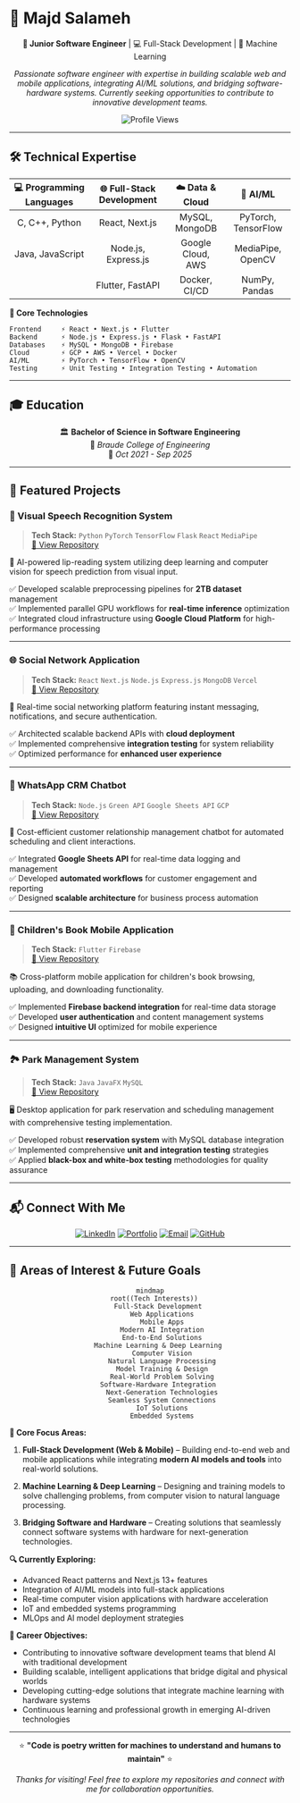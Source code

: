 # 👋 Majd Salameh

<div align="center">

**🚀 Junior Software Engineer** | 💻 Full-Stack Development | 🤖 Machine Learning

*Passionate software engineer with expertise in building scalable web and mobile applications, integrating AI/ML solutions, and bridging software-hardware systems. Currently seeking opportunities to contribute to innovative development teams.*

![Profile Views](https://komarev.com/ghpvc/?username=majdsalameh1211&color=blueviolet&style=flat-square)

</div>

---

## 🛠️ Technical Expertise

<div align="center">

| 💻 **Programming Languages** | 🌐 **Full-Stack Development** | ☁️ **Data & Cloud** | 🤖 **AI/ML** |
|:---:|:---:|:---:|:---:|
| C, C++, Python | React, Next.js | MySQL, MongoDB | PyTorch, TensorFlow |
| Java, JavaScript | Node.js, Express.js | Google Cloud, AWS | MediaPipe, OpenCV |
| | Flutter, FastAPI | Docker, CI/CD | NumPy, Pandas |

</div>

**🔧 Core Technologies**
```
Frontend     ⚡ React • Next.js • Flutter
Backend      ⚡ Node.js • Express.js • Flask • FastAPI  
Databases    ⚡ MySQL • MongoDB • Firebase
Cloud        ⚡ GCP • AWS • Vercel • Docker
AI/ML        ⚡ PyTorch • TensorFlow • OpenCV
Testing      ⚡ Unit Testing • Integration Testing • Automation
```

---

## 🎓 Education

<div align="center">

🏛️ **Bachelor of Science in Software Engineering**  
📍 *Braude College of Engineering*  
📅 *Oct 2021 - Sep 2025*

</div>

---

## 🚀 Featured Projects

### 🎯 Visual Speech Recognition System
> **Tech Stack:** `Python` `PyTorch` `TensorFlow` `Flask` `React` `MediaPipe`  
> [📁 View Repository](https://github.com/majdsalameh1211/visospeak)

🤖 AI-powered lip-reading system utilizing deep learning and computer vision for speech prediction from visual input.

✅ Developed scalable preprocessing pipelines for **2TB dataset** management  
✅ Implemented parallel GPU workflows for **real-time inference** optimization  
✅ Integrated cloud infrastructure using **Google Cloud Platform** for high-performance processing  

---

### 🌐 Social Network Application  
> **Tech Stack:** `React` `Next.js` `Node.js` `Express.js` `MongoDB` `Vercel`  
> [📁 View Repository](https://github.com/majdsalameh1211/Networking)

💬 Real-time social networking platform featuring instant messaging, notifications, and secure authentication.

✅ Architected scalable backend APIs with **cloud deployment**  
✅ Implemented comprehensive **integration testing** for system reliability  
✅ Optimized performance for **enhanced user experience**  

---

### 💼 WhatsApp CRM Chatbot  
> **Tech Stack:** `Node.js` `Green API` `Google Sheets API` `GCP`  
> [📁 View Repository](https://github.com/majdsalameh1211/WhatsApp-ChatBot-JS-and-GreenAPI-)

🤖 Cost-efficient customer relationship management chatbot for automated scheduling and client interactions.

✅ Integrated **Google Sheets API** for real-time data logging and management  
✅ Developed **automated workflows** for customer engagement and reporting  
✅ Designed **scalable architecture** for business process automation  

---

### 📱 Children's Book Mobile Application  
> **Tech Stack:** `Flutter` `Firebase`  
> [📁 View Repository](https://github.com/majdsalameh1211/Android_Course)

📚 Cross-platform mobile application for children's book browsing, uploading, and downloading functionality.

✅ Implemented **Firebase backend integration** for real-time data storage  
✅ Developed **user authentication** and content management systems  
✅ Designed **intuitive UI** optimized for mobile experience  

---

### 🏞️ Park Management System  
> **Tech Stack:** `Java` `JavaFX` `MySQL`  
> [📁 View Repository](https://github.com/majdsalameh1211/GoNature)

🖥️ Desktop application for park reservation and scheduling management with comprehensive testing implementation.

✅ Developed robust **reservation system** with MySQL database integration  
✅ Implemented comprehensive **unit and integration testing** strategies  
✅ Applied **black-box and white-box testing** methodologies for quality assurance  

---

## 📬 Connect With Me

<div align="center">

[![LinkedIn](https://img.shields.io/badge/-LinkedIn-0077B5?style=for-the-badge&logo=linkedin&logoColor=white)](https://www.linkedin.com/in/majd-salameh-96745524b/)
[![Portfolio](https://img.shields.io/badge/-Portfolio-FF5722?style=for-the-badge&logo=google-chrome&logoColor=white)](https://portfolio-new-six-smoky.vercel.app/)
[![Email](https://img.shields.io/badge/-Email-D14836?style=for-the-badge&logo=gmail&logoColor=white)](mailto:majdSalameh9@gmail.com)
[![GitHub](https://img.shields.io/badge/-GitHub-181717?style=for-the-badge&logo=github&logoColor=white)](https://github.com/majdsalameh1211)

</div>

---

## 🎯 Areas of Interest & Future Goals

<div align="center">

```mermaid
mindmap
  root((Tech Interests))
    Full-Stack Development
      Web Applications
      Mobile Apps
      Modern AI Integration
      End-to-End Solutions
    Machine Learning & Deep Learning
      Computer Vision
      Natural Language Processing
      Model Training & Design
      Real-World Problem Solving
    Software-Hardware Integration
      Next-Generation Technologies
      Seamless System Connections
      IoT Solutions
      Embedded Systems
```

</div>

**🚀 Core Focus Areas:**

1. **Full-Stack Development (Web & Mobile)** – Building end-to-end web and mobile applications while integrating **modern AI models and tools** into real-world solutions.

2. **Machine Learning & Deep Learning** – Designing and training models to solve challenging problems, from computer vision to natural language processing.

3. **Bridging Software and Hardware** – Creating solutions that seamlessly connect software systems with hardware for next-generation technologies.

**🔍 Currently Exploring:**
- Advanced React patterns and Next.js 13+ features
- Integration of AI/ML models into full-stack applications
- Real-time computer vision applications with hardware acceleration
- IoT and embedded systems programming
- MLOps and AI model deployment strategies

**🎯 Career Objectives:**
- Contributing to innovative software development teams that blend AI with traditional development
- Building scalable, intelligent applications that bridge digital and physical worlds
- Developing cutting-edge solutions that integrate machine learning with hardware systems
- Continuous learning and professional growth in emerging AI-driven technologies

---

<div align="center">

⭐ **"Code is poetry written for machines to understand and humans to maintain"** ⭐

*Thanks for visiting! Feel free to explore my repositories and connect with me for collaboration opportunities.*

</div>
